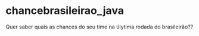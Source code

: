 # chancebrasileirao_java
Quer saber quais as chances do seu time na úlytima rodada do brasileirão??
